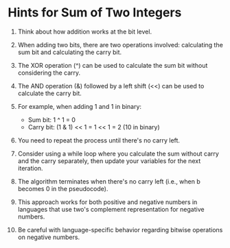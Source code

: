 # Hints for Sum of Two Integers

1. Think about how addition works at the bit level.

2. When adding two bits, there are two operations involved: calculating the sum
   bit and calculating the carry bit.

3. The XOR operation (^) can be used to calculate the sum bit without considering the carry.

4. The AND operation (&) followed by a left shift (<<) can be used to calculate the carry bit.

5. For example, when adding 1 and 1 in binary:
   - Sum bit: 1 ^ 1 = 0
   - Carry bit: (1 & 1) << 1 = 1 << 1 = 2 (10 in binary)

6. You need to repeat the process until there's no carry left.

7. Consider using a while loop where you calculate the sum without carry and
   the carry separately, then update your variables for the next iteration.

8. The algorithm terminates when there's no carry left (i.e., when b becomes 0 in the pseudocode).

9. This approach works for both positive and negative numbers in languages that
   use two's complement representation for negative numbers.

10. Be careful with language-specific behavior regarding bitwise operations on negative numbers.
